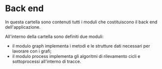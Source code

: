 # Back end

In questa cartella sono contenuti tutti i moduli che costituiscono il back end dell'applicazione.

All'interno della cartella sono definiti due moduli:
- il modulo graph implementa i metodi e le strutture dati necessari per lavorare con i grafi;
- il modulo process implementa gli algoritmi di rilevamento cicli e sottoprocessi all'interno di tracce.
